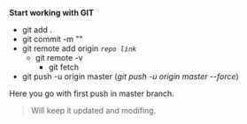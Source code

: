 **Start working with GIT**
    
- git add .
- git commit -m ""
- git remote add origin *`repo link`*
  - git remote -v
	- git fetch
- git push -u origin master (_git push -u origin master --force_)
    
 Here you go with first push in master branch.

> Will keep it updated and modifing.
